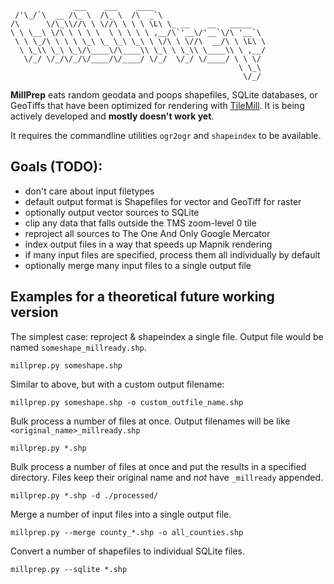 
                  ___    ___    ____                         
     /'\_/`\  __ /\_ \  /\_ \  /\  _`\                       
    /\      \/\_\\//\ \ \//\ \ \ \ \L\ \_ __    __   _____   
    \ \ \__\ \/\ \ \ \ \  \ \ \ \ \ ,__/\`'__\/'__`\/\ '__`\ 
     \ \ \_/\ \ \ \ \_\ \_ \_\ \_\ \ \/\ \ \//\  __/\ \ \L\ \
      \ \_\\ \_\ \_\/\____\/\____\\ \_\ \ \_\\ \____\\ \ ,__/
       \/_/ \/_/\/_/\/____/\/____/ \/_/  \/_/ \/____/ \ \ \/ 
                                                       \ \_\ 
                                                        \/_/ 

**MillPrep** eats random geodata and poops shapefiles, SQLite databases, or 
GeoTiffs that have been optimized for rendering with [TileMill][]. It is being
actively developed and **mostly doesn't work yet**.

It requires the commandline utilities `ogr2ogr` and `shapeindex` to be 
available.

[TileMill]: http://tilemill.com

## Goals (TODO):

- don't care about input filetypes
- default output format is Shapefiles for vector and GeoTiff for raster
- optionally output vector sources to SQLite
- clip any data that falls outside the TMS zoom-level 0 tile
- reproject all sources to The One And Only Google Mercator
- index output files in a way that speeds up Mapnik rendering
- if many input files are specified, process them all individually by default
- optionally merge many input files to a single output file

## Examples for a theoretical future working version

The simplest case: reproject & shapeindex a single file. Output file would be
named `someshape_millready.shp`.

    millprep.py someshape.shp

Similar to above, but with a custom output filename:

    millprep.py someshape.shp -o custom_outfile_name.shp

Bulk process a number of files at once. Output filenames will be like
`<original_name>_millready.shp`

    millprep.py *.shp

Bulk process a number of files at once and put the results in a specified 
directory. Files keep their original name and *not* have `_millready` appended.

    millprep.py *.shp -d ./processed/

Merge a number of input files into a single output file.

    millprep.py --merge county_*.shp -o all_counties.shp

Convert a number of shapefiles to individual SQLite files.

    millprep.py --sqlite *.shp


